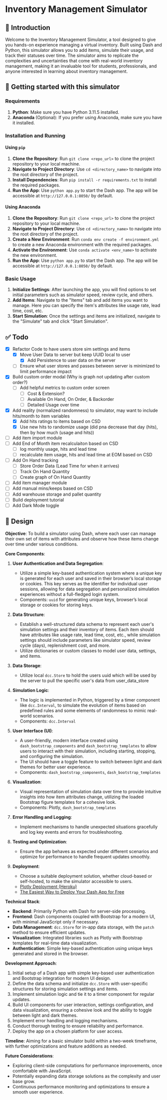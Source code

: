 # Inventory Management Simulator

## 👋 Introduction

Welcome to the Inventory Management Simulator, a tool designed to give you hands-on experience managing a virtual inventory. Built using Dash and Python, this simulator allows you to add items, simulate their usage, and track their statuses over time. The simulator aims to replicate the complexities and uncertainties that come with real-world inventory management, making it an invaluable tool for students, professionals, and anyone interested in learning about inventory management.

## 🚀 Getting started with this simulator

### Requirements

1. **Python**: Make sure you have Python 3.11.5 installed.
2. **Anaconda** (Optional): If you prefer using Anaconda, make sure you have it installed.

### Installation and Running

#### Using `pip`

1. **Clone the Repository**: Run `git clone <repo_url>` to clone the project repository to your local machine.
2. **Navigate to Project Directory**: Use `cd <directory_name>` to navigate into the root directory of the project.
3. **Install Dependencies**: Run `pip install -r requirements.txt` to install the required packages.
4. **Run the App**: Use `python app.py` to start the Dash app. The app will be accessible at `http://127.0.0.1:8050/` by default.

#### Using Anaconda

1. **Clone the Repository**: Run `git clone <repo_url>` to clone the project repository to your local machine.
2. **Navigate to Project Directory**: Use `cd <directory_name>` to navigate into the root directory of the project.
3. **Create a New Environment**: Run `conda env create -f environment.yml` to create a new Anaconda environment with the required packages.
4. **Activate the Environment**: Use `conda activate <env_name>` to activate the new environment.
5. **Run the App**: Use `python app.py` to start the Dash app. The app will be accessible at `http://127.0.0.1:8050/` by default.

### Basic Usage

1. **Initialize Settings**: After launching the app, you will find options to set initial parameters such as simulator speed, review cycle, and others.
2. **Add Items**: Navigate to the "Items" tab and add items you want to manage. Here you can specify the item's attributes like usage rate, lead time, cost, etc.
3. **Start Simulation**: Once the settings and items are initialized, navigate to the "Simulate" tab and click "Start Simulation".

## ✅ Todo

- [x] Refactor Code to have users store sim settings and items
  - [x] Move User Data to server but keep UUID local to user
    - [x] Add Persistence to user data on the server
  - [ ] Ensure what user stores and passes between server is minimized to limit performance impact
- [x] Build custom order modal (Why is graph not updating after custom order?)
  - [ ] Add helpful metrics to custom order screen
    - [ ] Cost & Extension?
    - [ ] Available On Hand, On Order, & Backorder
    - [ ] Detailed Usage over time
- [x] Add reality (normalized randomness) to simulator, may want to include hits/month to item variables
  - [x] Add hits ratings to items based on CSD
  - [x] Use new hits to randomize usage (did pna decrease that day (hits), then by how much (usage and hits))
- [ ] Add item import module
- [ ] Add End of Month item recalculaiton based on CSD
  - [ ] log monthly usage, hits and lead time
  - [ ] recalculate item usage, hits and lead time at EOM based on CSD
- [ ] Add On Hand tracking
  - [ ] Store Order Data (Lead Time for when it arrives)
  - [ ] Track On Hand Quantity
  - [ ] Create graph of On Hand Quantity
- [ ] Add item manager module
- [ ] Add manual mins/keeps based on CSD
- [ ] Add warehouse storage and pallet quantity
- [ ] Build deployment tutorial
- [ ] Add Dark Mode toggle

## 📄 Design

**Objective**: To build a simulator using Dash, where each user can manage their own set of items with attributes and observe how these items change over time under various conditions.

**Core Components**:

1. **User Authentication and Data Segregation**:
    - Utilize a simple key-based authentication system where a unique key is generated for each user and saved in their browser’s local storage or cookies. This key serves as the identifier for individual user sessions, allowing for data segregation and personalized simulation experiences without a full-fledged login system.
    - Components: `uuid` for generating unique keys, browser’s local storage or cookies for storing keys.

2. **Data Structure**:
    - Establish a well-structured data schema to represent each user's simulation settings and their inventory of items. Each item should have attributes like usage rate, lead time, cost, etc., while simulation settings should include parameters like simulator speed, review cycle (days), replenishment cost, and more.
    - Utilize dictionaries or custom classes to model user data, settings, and items.

3. **Data Storage**:
    - Utilize local `dcc.Store` to hold the users uuid which will be used by the server to pull the specific user's data from user_data_store

4. **Simulation Logic**:
    - The logic is implemented in Python, triggered by a timer component like `dcc.Interval`, to simulate the evolution of items based on predefined rules and some elements of randomness to mimic real-world scenarios.
    - Components: `dcc.Interval`

5. **User Interface (UI)**:
    - A user-friendly, modern interface created using `dash_bootstrap_components` and `dash_bootstrap_templates` to allow users to interact with their simulation, including starting, stopping, and configuring the simulation.
    - The UI should have a toggle feature to switch between light and dark themes for better user experience.
    - Components: `dash_bootstrap_components`, `dash_bootstrap_templates`

6. **Visualization**:
    - Visual representation of simulation data over time to provide intuitive insights into how item attributes change, utilizing the loaded Bootstrap figure templates for a cohesive look.
    - Components: Plotly, `dash_bootstrap_templates`

7. **Error Handling and Logging**:
    - Implement mechanisms to handle unexpected situations gracefully and log key events and errors for troubleshooting.

8. **Testing and Optimization**:
    - Ensure the app behaves as expected under different scenarios and optimize for performance to handle frequent updates smoothly.

9. **Deployment**:
    - Choose a suitable deployment solution, whether cloud-based or self-hosted, to make the simulator accessible to users.
    - [Plotly Deployment (Heroku)](https://dash.plotly.com/deployment)
    - [The Easiest Way to Deploy Your Dash App for Free](https://towardsdatascience.com/the-easiest-way-to-deploy-your-dash-app-for-free-f92c575bb69e)

**Technical Stack**:

- **Backend**: Primarily Python with Dash for server-side processing.
- **Frontend**: Dash components coupled with Bootstrap for a modern UI, with minimal JavaScript only if necessary.
- **Data Management**: `dcc.Store` for in-app data storage, with the `patch` method to ensure efficient updates.
- **Visualization**: Integrated libraries such as Plotly with Bootstrap templates for real-time data visualization.
- **Authentication**: Simple key-based authentication using unique keys generated and stored in the browser.

**Development Approach**:

1. Initial setup of a Dash app with simple key-based user authentication and Bootstrap integration for modern UI design.
2. Define the data schema and initialize `dcc.Store` with user-specific structures for storing simulation settings and items.
3. Implement simulation logic and tie it to a timer component for regular updates.
4. Build UI components for user interaction, settings configuration, and data visualization, ensuring a cohesive look and the ability to toggle between light and dark themes.
5. Implement error handling and logging mechanisms.
6. Conduct thorough testing to ensure reliability and performance.
7. Deploy the app on a chosen platform for user access.

**Timeline**: Aiming for a basic simulator build within a two-week timeframe, with further optimizations and feature additions as needed.

**Future Considerations**:

- Exploring client-side computations for performance improvements, once comfortable with JavaScript.
- Potentially expanding data storage solutions as the complexity and user base grow.
- Continuous performance monitoring and optimizations to ensure a smooth user experience.
